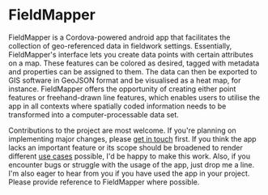 # FieldMapper

FieldMapper is a Cordova-powered android app that facilitates the collection of geo-referenced data in fieldwork settings. Essentially, FieldMapper's interface lets you create data points with certain attributes on a map. These features can be colored as desired, tagged with metadata and properties can be assigned to them. The data can then be exported to GIS software in GeoJSON format and be visualised as a heat map, for instance. FieldMapper offers the opportunity of creating either point features or freehand-drawn line features, which enables users to utilise the app in all contexts where spatially coded information needs to be transformed into a computer-processable data set.

Contributions to the project are most welcome. If you're planning on implementing major changes, please [get in touch](mailto:felix-schott@gmx.de) first. 
If you think the app lacks an important feature or its scope should be broadened to render different [use cases](docs/use_cases.md) possible, I'd be happy to make this work. Also, if you encounter bugs or struggle with the usage of the app, just drop me a line. I'm also eager to hear from you if you have used the app in your project. Please provide reference to FieldMapper where possible.



